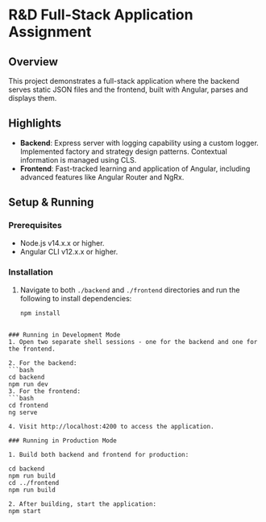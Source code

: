 # R&D Full-Stack Application Assignment

## Overview

This project demonstrates a full-stack application where the backend serves static JSON files and the frontend, built with Angular, parses and displays them.

## Highlights
- **Backend**: Express server with logging capability using a custom logger. Implemented factory and strategy design patterns. Contextual information is managed using CLS.
- **Frontend**: Fast-tracked learning and application of Angular, including advanced features like Angular Router and NgRx.

## Setup & Running

### Prerequisites
- Node.js v14.x.x or higher.
- Angular CLI v12.x.x or higher.

### Installation
1. Navigate to both `./backend` and `./frontend` directories and run the following to install dependencies:
   ```bash
   npm install
  ```

### Running in Development Mode
1. Open two separate shell sessions - one for the backend and one for the frontend.

2. For the backend:
  ```bash
  cd backend
  npm run dev
3. For the frontend:
  ```bash
  cd frontend
  ng serve

4. Visit http://localhost:4200 to access the application.

### Running in Production Mode

1. Build both backend and frontend for production:

cd backend
npm run build
cd ../frontend
npm run build

2. After building, start the application:
npm start



